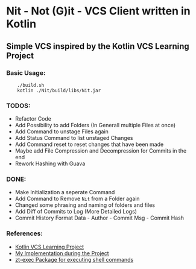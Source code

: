 # Nit - Not (G)it - VCS Client written in Kotlin
## Simple VCS inspired by the Kotlin VCS Learning Project



### Basic Usage:
```console
    ./build.sh
    kotlin ./Nit/build/libs/Nit.jar
```


### TODOS:
- Refactor Code
- Add Possibility to add Folders (In Generall multiple Files at once)
- Add Command to unstage Files again
- Add Status Command to list unstaged Changes
- Add Command reset to reset changes that have been made
- Maybe add File Compression and Decompression for Commits in the end
- Rework Hashing with Guava

### DONE:
- Make Initialization a seperate Command
- Add Command to Remove `Nit` from a Folder again
- Changed some phrasing and naming of folders and files
- Add Diff of Commits to Log (More Detailed Logs)
- Commit History Format Data - Author - Commit Msg - Commit Hash


### References:
 - [Kotlin VCS Learning Project](https://hyperskill.org/projects/177?track=18)
 - [My Implementation during the Project](https://github.com/LucaBarden/kotlin-learning-path/tree/master/Version%20Control%20System)
 - [zt-exec Package for executing shell commands](https://github.com/zeroturnaround/zt-exec)
